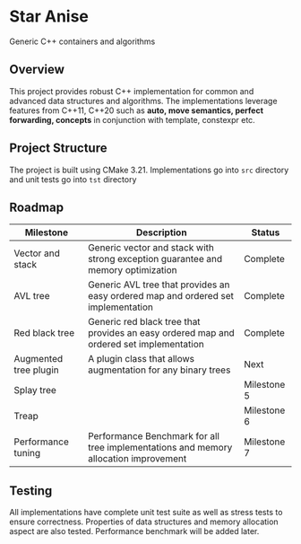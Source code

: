 # Star Anise
Generic C++ containers and algorithms

## Overview
This project provides robust C++ implementation for common and advanced data structures and algorithms. The implementations leverage features from C++11, C++20
such as **auto, move semantics, perfect forwarding, concepts** in conjunction with template, constexpr etc.

## Project Structure
The project is built using CMake 3.21. Implementations go into `src` directory and unit tests go into `tst` directory

## Roadmap
| Milestone       |  Description | Status|
|------------|-------------|-------------|
| Vector and stack | Generic vector and stack with strong exception guarantee and memory optimization | Complete |
| AVL tree | Generic AVL tree that provides an easy ordered map and ordered set implementation | Complete |
| Red black tree | Generic red black tree that provides an easy ordered map and ordered set implementation | Complete |
| Augmented tree plugin | A plugin class that allows augmentation for any binary trees | Next |
| Splay tree |  | Milestone 5 |
| Treap | | Milestone 6 |
| Performance tuning | Performance Benchmark for all tree implementations and memory allocation improvement | Milestone 7 |


## Testing
All implementations have complete unit test suite as well as stress tests to ensure correctness. Properties of data structures and memory allocation aspect are also tested.
Performance benchmark will be added later.

